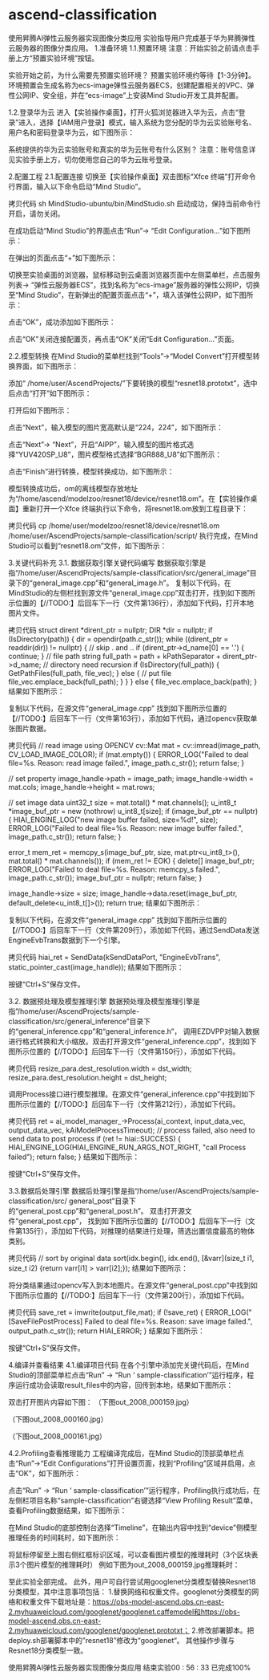 # ascend-classification
使用昇腾AI弹性云服务器实现图像分类应用
实验指导用户完成基于华为昇腾弹性云服务器的图像分类应用。
1.准备环境
1.1.预置环境
注意：开始实验之前请点击手册上方“预置实验环境”按钮。

实验开始之前，为什么需要先预置实验环境？
预置实验环境约等待【1-3分钟】。环境预置会生成名称为ecs-image弹性云服务器ECS，创建配置相关的VPC、弹性公网IP、安全组，并在“ecs-image”上安装Mind Studio开发工具并配置。

1.2.登录华为云
进入【实验操作桌面】，打开火狐浏览器进入华为云，点击“登录”进入，选择【IAM用户登录】模式，输入系统为您分配的华为云实验账号名、用户名和密码登录华为云，如下图所示：

系统提供的华为云实验账号和真实的华为云账号有什么区别？
注意：账号信息详见实验手册上方，切勿使用您自己的华为云账号登录。


2.配置工程
2.1.配置连接
切换至【实验操作桌面】双击图标“Xfce 终端”打开命令行界面，输入以下命令启动“Mind Studio”。

拷贝代码
sh MindStudio-ubuntu/bin/MindStudio.sh
启动成功，保持当前命令行开启，请勿关闭。

在成功启动“Mind Studio”的界面点击“Run”-> “Edit Configuration…”如下图所示：


在弹出的页面点击“+”如下图所示：


切换至实验桌面的浏览器，鼠标移动到云桌面浏览器页面中左侧菜单栏，点击服务列表-> “弹性云服务器ECS”，找到名称为“ecs-image”服务器的弹性公网IP，切换至“Mind Studio”，在新弹出的配置页面点击“+”，填入该弹性公网IP，如下图所示：


点击“OK”，成功添加如下图所示：


点击“OK”关闭连接配置页，再点击“OK”关闭“Edit Configuration...”页面。

2.2.模型转换
在Mind Studio的菜单栏找到“Tools”->“Model Convert”打开模型转换界面，如下图所示：


添加“ /home/user/AscendProjects/”下要转换的模型“resnet18.prototxt”，选中后点击“打开”如下图所示：


打开后如下图所示：


点击“Next”，输入模型的图片宽高默认是“224，224”，如下图所示：


点击“Next”-> “Next”，开启“AIPP”，输入模型的图片格式选择“YUV420SP_U8”，图片模型格式选择“BGR888_U8”如下图所示：


点击“Finish”进行转换，模型转换成功，如下图所示：


模型转换成功后，om的离线模型存放地址为“/home/ascend/modelzoo/resnet18/device/resnet18.om”。在【实验操作桌面】重新打开一个Xfce 终端执行以下命令，将resnet18.om放到工程目录下：

拷贝代码
cp /home/user/modelzoo/resnet18/device/resnet18.om /home/user/AscendProjects/sample-classification/script/
执行完成，在Mind Studio可以看到“resnet18.om”文件，如下图所示：


3.关键代码补充
3.1. 数据获取引擎关键代码编写
数据获取引擎是指“/home/user/AscendProjects/sample-classification/src/general_image”目录下的“general_image.cpp”和“general_image.h”。
复制以下代码，在MindStudio的左侧栏找到源文件“general_image.cpp”双击打开，找到如下图所示位置的【//TODO:】后回车下一行（文件第136行），添加如下代码，打开本地图片文件。

拷贝代码
  struct dirent *dirent_ptr = nullptr;
  DIR *dir = nullptr;
  if (IsDirectory(path)) {
    dir = opendir(path.c_str());
    while ((dirent_ptr = readdir(dir)) != nullptr) {
      // skip . and ..
      if (dirent_ptr->d_name[0] == '.') {
        continue;
      }
      // file path
      string full_path = path + kPathSeparator + dirent_ptr->d_name;
      // directory need recursion
      if (IsDirectory(full_path)) {
        GetPathFiles(full_path, file_vec);
      } else {
        // put file
        file_vec.emplace_back(full_path);
      }
    }
  } else {
    file_vec.emplace_back(path);
  }
结果如下图所示：


复制以下代码，在源文件“general_image.cpp” 找到如下图所示位置的【//TODO:】后回车下一行（文件第163行），添加如下代码，通过opencv获取单张图片数据。

拷贝代码
  // read image using OPENCV
  cv::Mat mat = cv::imread(image_path, CV_LOAD_IMAGE_COLOR);
  if (mat.empty()) {
    ERROR_LOG("Failed to deal file=%s. Reason: read image failed.",
              image_path.c_str());
    return false;
  }

  // set property
  image_handle->path = image_path;
  image_handle->width = mat.cols;
  image_handle->height = mat.rows;

  // set image data
  uint32_t size = mat.total() * mat.channels();
  u_int8_t *image_buf_ptr = new (nothrow) u_int8_t[size];
  if (image_buf_ptr == nullptr) {
    HIAI_ENGINE_LOG("new image buffer failed, size=%d!", size);
    ERROR_LOG("Failed to deal file=%s. Reason: new image buffer failed.",
              image_path.c_str());
    return false;
  }

  error_t mem_ret = memcpy_s(image_buf_ptr, size, mat.ptr<u_int8_t>(),
                             mat.total() * mat.channels());
  if (mem_ret != EOK) {
    delete[] image_buf_ptr;
    ERROR_LOG("Failed to deal file=%s. Reason: memcpy_s failed.",
              image_path.c_str());
    image_buf_ptr = nullptr;
    return false;
  }

  image_handle->size = size;
  image_handle->data.reset(image_buf_ptr,
                                      default_delete<u_int8_t[]>());
  return true;
结果如下图所示：


复制以下代码，在源文件“general_image.cpp” 找到如下图所示位置的【//TODO:】后回车下一行（文件第209行），添加如下代码，通过SendData发送EngineEvbTrans数据到下一个引擎。

拷贝代码
hiai_ret = SendData(kSendDataPort, "EngineEvbTrans",
					static_pointer_cast<void>(image_handle));
结果如下图所示：


按键“Ctrl+S”保存文件。

3.2. 数据预处理及模型推理引擎
数据预处理及模型推理引擎是指”/home/user/AscendProjects/sample-classification/src/general_inference”目录下的“general_inference.cpp”和“general_inference.h”，
调用EZDVPP对输入数据进行格式转换和大小缩放。双击打开源文件“general_inference.cpp”，找到如下图所示位置的【//TODO:】后回车下一行（文件第150行），添加如下代码。

拷贝代码
resize_para.dest_resolution.width = dst_width;
resize_para.dest_resolution.height = dst_height;

调用Process接口进行模型推理。在源文件“general_inference.cpp”中找到如下图所示位置的【//TODO:】后回车下一行（文件第212行），添加如下代码。

拷贝代码
ret = ai_model_manager_->Process(ai_context, input_data_vec, output_data_vec,
							   kAiModelProcessTimeout);
// process failed, also need to send data to post process
if (ret != hiai::SUCCESS) {
	HIAI_ENGINE_LOG(HIAI_ENGINE_RUN_ARGS_NOT_RIGHT, "call Process failed");
	return false;
}
结果如下图所示：


按键“Ctrl+S”保存文件。

3.3.数据后处理引擎
数据后处理引擎是指“/home/user/AscendProjects/sample-classification/src/ general_post”目录下的“general_post.cpp”和“general_post.h”。
双击打开源文件“general_post.cpp”， 找到如下图所示位置的【//TODO:】后回车下一行（文件第135行），添加如下代码，对推理的结果进行处理，筛选出置信度最高的物体类别。

拷贝代码
// sort by original data
sort(idx.begin(), idx.end(), [&varr](size_t i1, size_t i2) {return varr[i1] > varr[i2];});
结果如下图所示：


将分类结果通过opencv写入到本地图片。在源文件“general_post.cpp”中找到如下图所示位置的【//TODO:】后回车下一行（文件第200行），添加如下代码。

拷贝代码
save_ret = imwrite(output_file,mat);
if (!save_ret) {
  ERROR_LOG("[SaveFilePostProcess] Failed to deal file=%s. Reason: save image failed.",
		  output_path.c_str());
  return HIAI_ERROR;
}
结果如下图所示：


按键“Ctrl+S”保存文件。

4.编译并查看结果
4.1.编译项目代码
在各个引擎中添加完关键代码后，在Mind Studio的顶部菜单栏点击“Run” -> “Run ‘ sample-classification’”运行程序，程序运行成功会读取result_files中的内容，回传到本地，结果如下图所示：


双击打开图片内容如下图：
（下图out_2008_000159.jpg）


（下图out_2008_000160.jpg）


（下图out_2008_000161.jpg）


4.2.Profiling查看推理能力
工程编译完成后，在Mind Studio的顶部菜单栏点击“Run”->“Edit Configurations”打开设置页面，找到“Profiling”区域并启用，点击“OK”，如下图所示：


点击“Run” -> “Run ‘ sample-classification’”运行程序，Profiling执行成功后，在左侧栏项目名称“sample-classification”右键选择“View Profiling Result”菜单，查看Profiling数据结果，如下图所示：


在Mind Studio的底部控制台选择“Timeline”，在输出内容中找到“device”侧模型推理任务的时间耗时，如下图所示：


将鼠标停留至上图右侧红框标识区域，可以查看图片模型的推理耗时（3个区块表示3个图片模型的推理耗时）
例如下图为out_2008_000159.jpg推理耗时：


至此实验全部完成。
此外，用户可自行尝试用googlenet分类模型替换Resnet18分类模型，其中注意事项包括：
1.替换网络和权重文件。googlenet分类模型的网络和权重文件下载地址是：https://obs-model-ascend.obs.cn-east-2.myhuaweicloud.com/googlenet/googlenet.caffemodel和https://obs-model-ascend.obs.cn-east-2.myhuaweicloud.com/googlenet/googlenet.prototxt；
2.修改部署脚本。把deploy.sh部署脚本中的”resnet18”修改为“googlenet“。
其他操作步骤与Resnet18分类模型一致。

使用昇腾AI弹性云服务器实现图像分类应用
结束实验00 : 56 : 33
已完成100%


